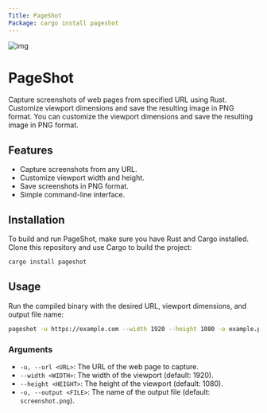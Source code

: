 ```yaml
---
Title: PageShot
Package: cargo install pageshot
---
```

![img](https://img.shields.io/crates/v/pageshot?style=flat-square&logo=rust)

# PageShot

Capture screenshots of web pages from specified URL using Rust. Customize viewport dimensions and save the resulting image in PNG format. You can customize the viewport dimensions and save the resulting image in PNG format.

## Features

- Capture screenshots from any URL.
- Customize viewport width and height.
- Save screenshots in PNG format.
- Simple command-line interface.

## Installation

To build and run PageShot, make sure you have Rust and Cargo installed. Clone this repository and use Cargo to build the project:

```sh
cargo install pageshot
```

## Usage

Run the compiled binary with the desired URL, viewport dimensions, and output file name:

```sh
pageshot -u https://example.com --width 1920 --height 1080 -o example.png
```

### Arguments

- `-u, --url <URL>`: The URL of the web page to capture.
- `--width <WIDTH>`: The width of the viewport (default: 1920).
- `--height <HEIGHT>`: The height of the viewport (default: 1080).
- `-o, --output <FILE>`: The name of the output file (default: `screenshot.png`).